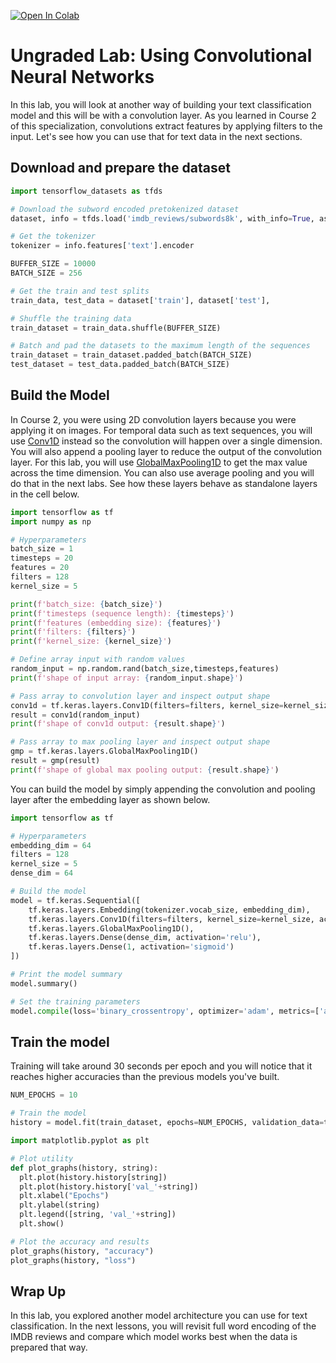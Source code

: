 <a href="https://colab.research.google.com/github/https-deeplearning-ai/tensorflow-1-public/blob/master/C3/W3/ungraded_labs/C3_W3_Lab_3_Conv1D.ipynb" target="_parent"><img src="https://colab.research.google.com/assets/colab-badge.svg" alt="Open In Colab"/></a>

# Ungraded Lab: Using Convolutional Neural Networks

In this lab, you will look at another way of building your text classification model and this will be with a convolution layer. As you learned in Course 2 of this specialization, convolutions extract features by applying filters to the input. Let's see how you can use that for text data in the next sections.

## Download and prepare the dataset


```python
import tensorflow_datasets as tfds

# Download the subword encoded pretokenized dataset
dataset, info = tfds.load('imdb_reviews/subwords8k', with_info=True, as_supervised=True)

# Get the tokenizer
tokenizer = info.features['text'].encoder
```


```python
BUFFER_SIZE = 10000
BATCH_SIZE = 256

# Get the train and test splits
train_data, test_data = dataset['train'], dataset['test'], 

# Shuffle the training data
train_dataset = train_data.shuffle(BUFFER_SIZE)

# Batch and pad the datasets to the maximum length of the sequences
train_dataset = train_dataset.padded_batch(BATCH_SIZE)
test_dataset = test_data.padded_batch(BATCH_SIZE)

```

## Build the Model

In Course 2, you were using 2D convolution layers because you were applying it on images. For temporal data such as text sequences, you will use [Conv1D](https://www.tensorflow.org/api_docs/python/tf/keras/layers/Conv1D) instead so the convolution will happen over a single dimension. You will also append a pooling layer to reduce the output of the convolution layer. For this lab, you will use [GlobalMaxPooling1D](https://www.tensorflow.org/api_docs/python/tf/keras/layers/GlobalMaxPool1D) to get the max value across the time dimension. You can also use average pooling and you will do that in the next labs. See how these layers behave as standalone layers in the cell below.


```python
import tensorflow as tf
import numpy as np

# Hyperparameters
batch_size = 1
timesteps = 20
features = 20
filters = 128
kernel_size = 5

print(f'batch_size: {batch_size}')
print(f'timesteps (sequence length): {timesteps}')
print(f'features (embedding size): {features}')
print(f'filters: {filters}')
print(f'kernel_size: {kernel_size}')

# Define array input with random values
random_input = np.random.rand(batch_size,timesteps,features)
print(f'shape of input array: {random_input.shape}')

# Pass array to convolution layer and inspect output shape
conv1d = tf.keras.layers.Conv1D(filters=filters, kernel_size=kernel_size, activation='relu')
result = conv1d(random_input)
print(f'shape of conv1d output: {result.shape}')

# Pass array to max pooling layer and inspect output shape
gmp = tf.keras.layers.GlobalMaxPooling1D()
result = gmp(result)
print(f'shape of global max pooling output: {result.shape}')
```

You can build the model by simply appending the convolution and pooling layer after the embedding layer as shown below.


```python
import tensorflow as tf

# Hyperparameters
embedding_dim = 64
filters = 128
kernel_size = 5
dense_dim = 64

# Build the model
model = tf.keras.Sequential([
    tf.keras.layers.Embedding(tokenizer.vocab_size, embedding_dim),
    tf.keras.layers.Conv1D(filters=filters, kernel_size=kernel_size, activation='relu'),
    tf.keras.layers.GlobalMaxPooling1D(),
    tf.keras.layers.Dense(dense_dim, activation='relu'),
    tf.keras.layers.Dense(1, activation='sigmoid')
])

# Print the model summary
model.summary()
```


```python
# Set the training parameters
model.compile(loss='binary_crossentropy', optimizer='adam', metrics=['accuracy'])
```

## Train the model

Training will take around 30 seconds per epoch and you will notice that it reaches higher accuracies than the previous models you've built.


```python
NUM_EPOCHS = 10

# Train the model
history = model.fit(train_dataset, epochs=NUM_EPOCHS, validation_data=test_dataset)
```


```python
import matplotlib.pyplot as plt

# Plot utility
def plot_graphs(history, string):
  plt.plot(history.history[string])
  plt.plot(history.history['val_'+string])
  plt.xlabel("Epochs")
  plt.ylabel(string)
  plt.legend([string, 'val_'+string])
  plt.show()

# Plot the accuracy and results 
plot_graphs(history, "accuracy")
plot_graphs(history, "loss")
```

## Wrap Up

In this lab, you explored another model architecture you can use for text classification. In the next lessons, you will revisit full word encoding of the IMDB reviews and compare which model works best when the data is prepared that way.
